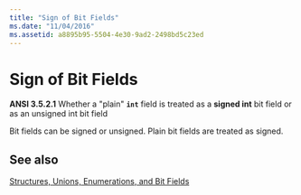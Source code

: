 ```yaml
---
title: "Sign of Bit Fields"
ms.date: "11/04/2016"
ms.assetid: a8895b95-5504-4e30-9ad2-2498bd5c23ed
---
```

# Sign of Bit Fields

**ANSI 3.5.2.1** Whether a "plain" **`int`** field is treated as a **signed int** bit field or as an unsigned int bit field

Bit fields can be signed or unsigned. Plain bit fields are treated as signed.

## See also

[Structures, Unions, Enumerations, and Bit Fields](../c-language/structures-unions-enumerations-and-bit-fields.md)
